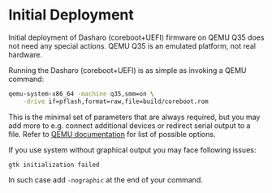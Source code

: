 # Initial Deployment

Initial deployment of Dasharo (coreboot+UEFI) firmware on QEMU Q35 does not need
any special actions. QEMU Q35 is an emulated platform, not real hardware.

Running the Dasharo (coreboot+UEFI) is as simple as invoking a QEMU command:

```bash
qemu-system-x86_64 -machine q35,smm=on \
	-drive if=pflash,format=raw,file=build/coreboot.rom
```

This is the minimal set of parameters that are always required, but you may add
more to e.g. connect additional devices or redirect serial output to a file.
Refer to [QEMU documentation](https://qemu-project.gitlab.io/qemu/system/invocation.html)
for list of possible options.

If you use system without graphical output you may face following issues:

```text
gtk initialization failed
```

In such case add `-nographic` at the end of your command.
